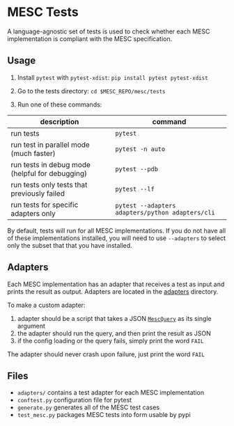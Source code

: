 
# MESC Tests

A language-agnostic set of tests is used to check whether each MESC implementation is compliant with the MESC specification.

## Usage

1. Install `pytest` with `pytest-xdist`: `pip install pytest pytest-xdist`

2. Go to the tests directory: `cd $MESC_REPO/mesc/tests`

3. Run one of these commands:

|description | command |
| --- | --- |
| run tests | `pytest` |
| run test in parallel mode (much faster) | `pytest -n auto` |
| run tests in debug mode (helpful for debugging) | `pytest --pdb` |
| run tests only tests that previously failed | `pytest --lf` |
| run tests for specific adapters only | `pytest --adapters adapters/python adapters/cli` |

By default, tests will run for all MESC implementations. If you do not have all of these implementations installed, you will need to use `--adapters` to select only the subset that that you have installed.


## Adapters

Each MESC implementation has an adapter that receives a test as input and prints the result as output. Adapters are located in the [adapters](https://github.com/paradigmxyz/mesc/tree/main/tests/adapters) directory.

To make a custom adapter:
1. adapter should be a script that takes a JSON [`MescQuery`](https://github.com/paradigmxyz/mesc/blob/5cb1086c237f2b38c3a3095466823f3d64a62052/python/mesc/types.py#L115) as its single argument
2. the adapter should run the query, and then print the result as JSON
3. if the config loading or the query fails, simply print the word `FAIL`

The adapter should never crash upon failure, just print the word `FAIL`


## Files
- `adapters/` contains a test adapter for each MESC implementation
- `conftest.py` configuration file for pytest
- `generate.py` generates all of the MESC test cases
- `test_mesc.py` packages MESC tests into form usable by pypi

